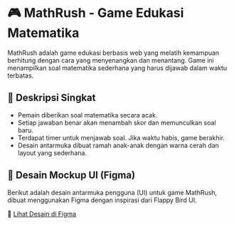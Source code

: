 # 🎮 MathRush - Game Edukasi Matematika

MathRush adalah game edukasi berbasis web yang melatih kemampuan berhitung dengan cara yang menyenangkan dan menantang. Game ini menampilkan soal matematika sederhana yang harus dijawab dalam waktu terbatas.

## 📌 Deskripsi Singkat

- Pemain diberikan soal matematika secara acak.
- Setiap jawaban benar akan menambah skor dan memunculkan soal baru.
- Terdapat timer untuk menjawab soal. Jika waktu habis, game berakhir.
- Desain antarmuka dibuat ramah anak-anak dengan warna cerah dan layout yang sederhana.

## 🎨 Desain Mockup UI (Figma)

Berikut adalah desain antarmuka pengguna (UI) untuk game MathRush, dibuat menggunakan Figma dengan inspirasi dari Flappy Bird UI.

🔗 [Lihat Desain di Figma](https://www.figma.com/design/88kNkf1OP7Rq2e5fz3ttJF/Flappybird-Game-UI--Community-?node-id=0-1&t=9Ww4GADPounVsfvr-1)
